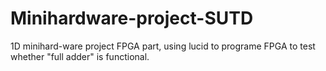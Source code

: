 # Minihardware-project-SUTD
1D minihard-ware project FPGA part, using lucid to programe FPGA to test whether "full adder" is functional. 
